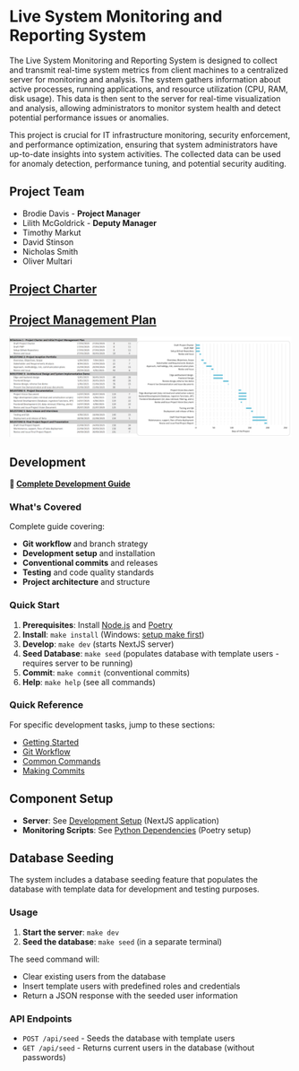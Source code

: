 #  Live System Monitoring and Reporting System
The Live System Monitoring and Reporting System is designed to collect and transmit real-time system metrics from client machines to a centralized server for monitoring and analysis. The system gathers information about active processes, running applications, and resource utilization (CPU, RAM, disk usage). This data is then sent to the server for real-time visualization and analysis, allowing administrators to monitor system health and detect potential performance issues or anomalies.  

This project is crucial for IT infrastructure monitoring, security enforcement, and performance optimization, ensuring that system administrators have up-to-date insights into system activities. The collected data can be used for anomaly detection, performance tuning, and potential security auditing.  

## Project Team
- Brodie Davis - **Project Manager**
- Lilith McGoldrick - **Deputy Manager**
- Timothy Markut
- David Stinson
- Nicholas Smith
- Oliver Multari

## [Project Charter](https://docs.google.com/document/d/1S6CHM9pdh3tzhjktl-W98jiSdyM_CNEeo4VP5q7Iim8/edit?usp=sharing)

## [Project Management Plan](https://docs.google.com/document/d/1OY_OlzYQVuXcd5Vz9nZP1dYgHVSR2Mk3ofjnDLS8FDE/edit?usp=sharing)

![Gantt Chart](/gantt_chart.png)

## Development

**📖 [Complete Development Guide](./docs/DEVELOPMENT_GUIDE.md)**

### What's Covered

Complete guide covering:
- **Git workflow** and branch strategy
- **Development setup** and installation
- **Conventional commits** and releases
- **Testing** and code quality standards
- **Project architecture** and structure

### Quick Start

1. **Prerequisites**: Install [Node.js](https://nodejs.org/) and [Poetry](https://python-poetry.org/)
2. **Install**: `make install` (Windows: [setup make first](./docs/DEVELOPMENT_GUIDE.md#windows-setup-enabling-make-commands))
3. **Develop**: `make dev` (starts NextJS server)
4. **Seed Database**: `make seed` (populates database with template users - requires server to be running)
5. **Commit**: `make commit` (conventional commits)
6. **Help**: `make help` (see all commands)

### Quick Reference

For specific development tasks, jump to these sections:

- [Getting Started](./docs/DEVELOPMENT_GUIDE.md#development-setup)
- [Git Workflow](./docs/DEVELOPMENT_GUIDE.md#git-branch-strategy)
- [Common Commands](./docs/DEVELOPMENT_GUIDE.md#common-commands)
- [Making Commits](./docs/DEVELOPMENT_GUIDE.md#conventional-commits)

## Component Setup

- **Server**: See [Development Setup](./docs/DEVELOPMENT_GUIDE.md#development-setup) (NextJS application)
- **Monitoring Scripts**: See [Python Dependencies](./docs/DEVELOPMENT_GUIDE.md#development-setup) (Poetry setup)

## Database Seeding

The system includes a database seeding feature that populates the database with template data for development and testing purposes.

### Usage

1. **Start the server**: `make dev`
2. **Seed the database**: `make seed` (in a separate terminal)

The seed command will:
- Clear existing users from the database
- Insert template users with predefined roles and credentials
- Return a JSON response with the seeded user information

### API Endpoints

- `POST /api/seed` - Seeds the database with template users
- `GET /api/seed` - Returns current users in the database (without passwords)  
